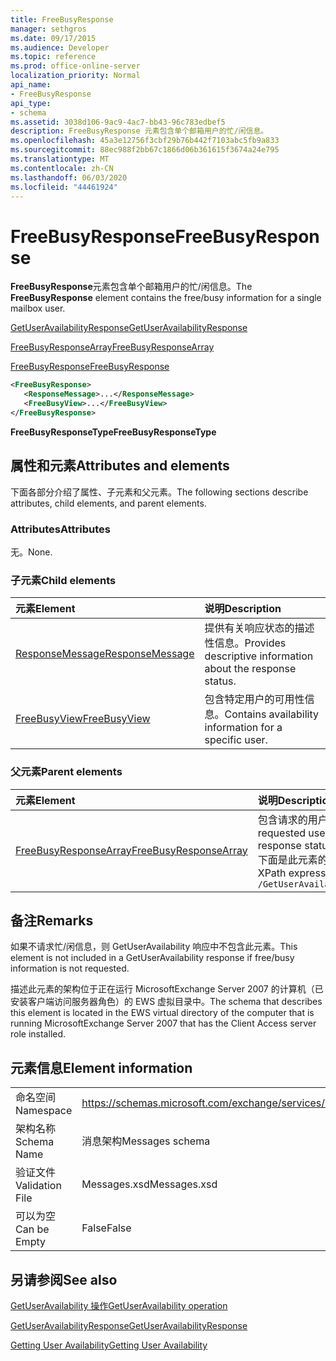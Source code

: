 ```yaml
---
title: FreeBusyResponse
manager: sethgros
ms.date: 09/17/2015
ms.audience: Developer
ms.topic: reference
ms.prod: office-online-server
localization_priority: Normal
api_name:
- FreeBusyResponse
api_type:
- schema
ms.assetid: 3038d106-9ac9-4ac7-bb43-96c783edbef5
description: FreeBusyResponse 元素包含单个邮箱用户的忙/闲信息。
ms.openlocfilehash: 45a3e12756f3cbf29b76b442f7103abc5fb9a833
ms.sourcegitcommit: 88ec988f2bb67c1866d06b361615f3674a24e795
ms.translationtype: MT
ms.contentlocale: zh-CN
ms.lasthandoff: 06/03/2020
ms.locfileid: "44461924"
---
```

# <a name="freebusyresponse"></a><span data-ttu-id="92aa7-103">FreeBusyResponse</span><span class="sxs-lookup"><span data-stu-id="92aa7-103">FreeBusyResponse</span></span>

<span data-ttu-id="92aa7-104">**FreeBusyResponse**元素包含单个邮箱用户的忙/闲信息。</span><span class="sxs-lookup"><span data-stu-id="92aa7-104">The **FreeBusyResponse** element contains the free/busy information for a single mailbox user.</span></span> 
  
[<span data-ttu-id="92aa7-105">GetUserAvailabilityResponse</span><span class="sxs-lookup"><span data-stu-id="92aa7-105">GetUserAvailabilityResponse</span></span>](getuseravailabilityresponse.md)
  
[<span data-ttu-id="92aa7-106">FreeBusyResponseArray</span><span class="sxs-lookup"><span data-stu-id="92aa7-106">FreeBusyResponseArray</span></span>](freebusyresponsearray.md)
  
[<span data-ttu-id="92aa7-107">FreeBusyResponse</span><span class="sxs-lookup"><span data-stu-id="92aa7-107">FreeBusyResponse</span></span>](freebusyresponse.md)
  
```xml
<FreeBusyResponse>
   <ResponseMessage>...</ResponseMessage>
   <FreeBusyView>...</FreeBusyView>
</FreeBusyResponse>
```

 <span data-ttu-id="92aa7-108">**FreeBusyResponseType**</span><span class="sxs-lookup"><span data-stu-id="92aa7-108">**FreeBusyResponseType**</span></span>
## <a name="attributes-and-elements"></a><span data-ttu-id="92aa7-109">属性和元素</span><span class="sxs-lookup"><span data-stu-id="92aa7-109">Attributes and elements</span></span>

<span data-ttu-id="92aa7-110">下面各部分介绍了属性、子元素和父元素。</span><span class="sxs-lookup"><span data-stu-id="92aa7-110">The following sections describe attributes, child elements, and parent elements.</span></span>
  
### <a name="attributes"></a><span data-ttu-id="92aa7-111">Attributes</span><span class="sxs-lookup"><span data-stu-id="92aa7-111">Attributes</span></span>

<span data-ttu-id="92aa7-112">无。</span><span class="sxs-lookup"><span data-stu-id="92aa7-112">None.</span></span>
  
### <a name="child-elements"></a><span data-ttu-id="92aa7-113">子元素</span><span class="sxs-lookup"><span data-stu-id="92aa7-113">Child elements</span></span>

|<span data-ttu-id="92aa7-114">**元素**</span><span class="sxs-lookup"><span data-stu-id="92aa7-114">**Element**</span></span>|<span data-ttu-id="92aa7-115">**说明**</span><span class="sxs-lookup"><span data-stu-id="92aa7-115">**Description**</span></span>|
|:-----|:-----|
|[<span data-ttu-id="92aa7-116">ResponseMessage</span><span class="sxs-lookup"><span data-stu-id="92aa7-116">ResponseMessage</span></span>](responsemessage.md) <br/> |<span data-ttu-id="92aa7-117">提供有关响应状态的描述性信息。</span><span class="sxs-lookup"><span data-stu-id="92aa7-117">Provides descriptive information about the response status.</span></span>  <br/> |
|[<span data-ttu-id="92aa7-118">FreeBusyView</span><span class="sxs-lookup"><span data-stu-id="92aa7-118">FreeBusyView</span></span>](freebusyview.md) <br/> |<span data-ttu-id="92aa7-119">包含特定用户的可用性信息。</span><span class="sxs-lookup"><span data-stu-id="92aa7-119">Contains availability information for a specific user.</span></span>  <br/> |
   
### <a name="parent-elements"></a><span data-ttu-id="92aa7-120">父元素</span><span class="sxs-lookup"><span data-stu-id="92aa7-120">Parent elements</span></span>

|<span data-ttu-id="92aa7-121">**元素**</span><span class="sxs-lookup"><span data-stu-id="92aa7-121">**Element**</span></span>|<span data-ttu-id="92aa7-122">**说明**</span><span class="sxs-lookup"><span data-stu-id="92aa7-122">**Description**</span></span>|
|:-----|:-----|
|[<span data-ttu-id="92aa7-123">FreeBusyResponseArray</span><span class="sxs-lookup"><span data-stu-id="92aa7-123">FreeBusyResponseArray</span></span>](freebusyresponsearray.md) <br/> |<span data-ttu-id="92aa7-124">包含请求的用户的可用性信息和响应状态。</span><span class="sxs-lookup"><span data-stu-id="92aa7-124">Contains the requested users' availability information and the response status.</span></span>  <br/> <span data-ttu-id="92aa7-125">下面是此元素的 XPath 表达式： </span><span class="sxs-lookup"><span data-stu-id="92aa7-125">The following is the XPath expression to this element:</span></span>  <br/>  `/GetUserAvailabilityResponse/FreeBusyResponseArray` <br/> |
   
## <a name="remarks"></a><span data-ttu-id="92aa7-126">备注</span><span class="sxs-lookup"><span data-stu-id="92aa7-126">Remarks</span></span>

<span data-ttu-id="92aa7-127">如果不请求忙/闲信息，则 GetUserAvailability 响应中不包含此元素。</span><span class="sxs-lookup"><span data-stu-id="92aa7-127">This element is not included in a GetUserAvailability response if free/busy information is not requested.</span></span>
  
<span data-ttu-id="92aa7-128">描述此元素的架构位于正在运行 MicrosoftExchange Server 2007 的计算机（已安装客户端访问服务器角色）的 EWS 虚拟目录中。</span><span class="sxs-lookup"><span data-stu-id="92aa7-128">The schema that describes this element is located in the EWS virtual directory of the computer that is running MicrosoftExchange Server 2007 that has the Client Access server role installed.</span></span>
  
## <a name="element-information"></a><span data-ttu-id="92aa7-129">元素信息</span><span class="sxs-lookup"><span data-stu-id="92aa7-129">Element information</span></span>

|||
|:-----|:-----|
|<span data-ttu-id="92aa7-130">命名空间</span><span class="sxs-lookup"><span data-stu-id="92aa7-130">Namespace</span></span>  <br/> |https://schemas.microsoft.com/exchange/services/2006/messages  <br/> |
|<span data-ttu-id="92aa7-131">架构名称</span><span class="sxs-lookup"><span data-stu-id="92aa7-131">Schema Name</span></span>  <br/> |<span data-ttu-id="92aa7-132">消息架构</span><span class="sxs-lookup"><span data-stu-id="92aa7-132">Messages schema</span></span>  <br/> |
|<span data-ttu-id="92aa7-133">验证文件</span><span class="sxs-lookup"><span data-stu-id="92aa7-133">Validation File</span></span>  <br/> |<span data-ttu-id="92aa7-134">Messages.xsd</span><span class="sxs-lookup"><span data-stu-id="92aa7-134">Messages.xsd</span></span>  <br/> |
|<span data-ttu-id="92aa7-135">可以为空</span><span class="sxs-lookup"><span data-stu-id="92aa7-135">Can be Empty</span></span>  <br/> |<span data-ttu-id="92aa7-136">False</span><span class="sxs-lookup"><span data-stu-id="92aa7-136">False</span></span>  <br/> |
   
## <a name="see-also"></a><span data-ttu-id="92aa7-137">另请参阅</span><span class="sxs-lookup"><span data-stu-id="92aa7-137">See also</span></span>



[<span data-ttu-id="92aa7-138">GetUserAvailability 操作</span><span class="sxs-lookup"><span data-stu-id="92aa7-138">GetUserAvailability operation</span></span>](getuseravailability-operation.md)
  
[<span data-ttu-id="92aa7-139">GetUserAvailabilityResponse</span><span class="sxs-lookup"><span data-stu-id="92aa7-139">GetUserAvailabilityResponse</span></span>](getuseravailabilityresponse.md)


[<span data-ttu-id="92aa7-140">Getting User Availability</span><span class="sxs-lookup"><span data-stu-id="92aa7-140">Getting User Availability</span></span>](https://msdn.microsoft.com/library/d4133fcb-9b0f-4e6b-aadf-a389da83516a%28Office.15%29.aspx)

